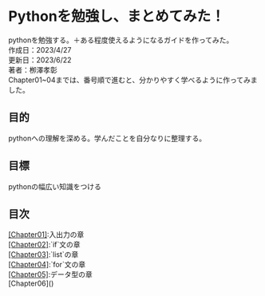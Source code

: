 <!DOCTYPE html>
<html>
  <head>
    <title>Study_Python</title>
    <meta charset="UTF-8">
  </head>
  <body>
    <p>
      <h1>Pythonを勉強し、まとめてみた！</h1>
      pythonを勉強する。＋ある程度使えるようになるガイドを作ってみた。<br>
      作成日：2023/4/27<br>
      更新日：2023/6/22<br>
      著者：栁澤孝彰<br>
      Chapter01~04までは、番号順で進むと、分かりやすく学べるように作ってみました。
      <h2>目的</h2>
      pythonへの理解を深める。学んだことを自分なりに整理する。
      <h2>目標</h2>
      pythonの幅広い知識をつける
      <h2>目次</h2>
      <a href="Py_Chapter01.html">[Chapter01]</a>:入出力の章<br>
      <a href="Py_Chapter02.html">[Chapter02]</a>:`if`文の章<br>
      <a href="Py_Chapter03.html">[Chapter03]</a>:`list`の章<br>
      <a href="Py_Chapter04.html">[Chapter04]</a>:`for`文の章<br>
      <a href="Py_Chapter05.html">[Chapter05]</a>:データ型の章<br>
      [Chapter06]()
    </p>
  </body>
</html>
